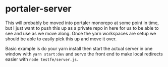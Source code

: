 # portaler-server

This will probably be moved into portaler monorepo at some point in time, but I just want to push this up as a private repo in here for us to be able to see and use as we move along. Once the yarn workspaces are setup we should be able to easily pick this up and move it over.

Basic example is do your yarn install then start the actual server in one window with `yarn start:dev` and serve the front end to make local redirects easier with `node testfe/server.js`.
